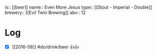 is:: [[beer]]
name:: Even More Jesus
type:: [[Stout - Imperial - Double]]
brewery:: [[Evil Twin Brewing]]
abv:: 12

# Log
- [x] [[2016-08]] #do/drink/beer 👍👍
